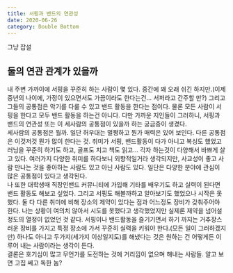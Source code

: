 ```yaml
---
title: 서핑과 밴드의 연관성
date: 2020-06-26
category: Double Bottom
---
```


그냥 잡설

## 둘의 연관 관계가 있을까
내 주변 가까이에 서핑을 꾸준히 하는 사람이 몇 있다. 중간에 꽤 오래 쉬긴 하지만.(이제 중년의 나이에, 가정이 있으면서도 가끔이라도 한다는건... 서퍼라고 간주할 만?) 그리고 그들의 공통점은 악기를 다룰 수 있고 밴드 활동을 한다는 점이다. 물론 모든 사람이 서핑을 한다고 모두 밴드 활동을 하는건 아니다. 다만 가까운 지인들이 그러하니, 서핑과 밴드의 연관성 또는 이 세사람의 공통점이 있을까 하는 궁금증이 생겼다.   
세사람의 공통점은 뭘까. 일단 허우대는 멀쩡하고 뭔가 매력은 있어 보인다. 다른 공통점은 이것저것 뭔가 많이 한다는 것. 취미가 서핑, 밴드활동이 다가 아니고 복싱도 했었고 러닝을 꾸준히 하기도 하고, 골프도 치고 책도 읽고... 각자 하는것이 다양해서 바쁘게 살고 있다. 여러가지 다양한 취미를 하다보니 외향적일거라 생각되지만, 사교성이 좋고 사람 만나는 것을 좋아하는 사람도 있고 아닌 사람도 있다. 일단은 다양한 분야에 관심이 많은 공통점이 있다고 생각된다.   
나 또한 대학생때 직장인밴드 커뮤니티에 가입해 기타를 배우기도 하고 실력이 된다면 밴드 활동도 해보고 싶었다. 그리고 서핑도 해볼까하고 알아보기도 했었으나 시작은 못했다. 둘 다 다른 취미에 비해 장소의 제약이 있다는 점과 어느정도 장비가 갖춰주어야 한다. 나는 상황이 여의치 않아서 시도를 못했다고 생각했었지만 실제론 제약을 넘어설 정도의 열정이 없었던 것 같다. 서핑이나 밴드활동을 즐기기면서 하기 까지는 거추장스러운 장비를 가지고 특정 장소에 가서 꾸준히 실력을 키워야 한다.(모든 일이 그러하겠지만)  하나도 아니고 두가지(세가지 이상일지도)를 해냈다는 것은 원하는 건 어떻게든 이루어 내는 사람이라는 생각이 든다.   
결론은 호기심이 많고 무언가를 도전하는 것에 거리낌이 없으며 해내는 사람들. 알고 보면 고집 쎄고 독한 놈?



